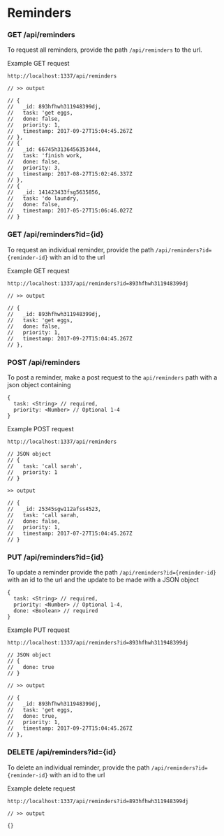 # Reminders

### GET /api/reminders 

To request all reminders, provide the path `/api/reminders` to the url.

Example GET request

```
http://localhost:1337/api/reminders

// >> output

// {
//   _id: 893hfhwh311948399dj,
//   task: 'get eggs,
//   done: false,
//   priority: 1,
//   timestamp: 2017-09-27T15:04:45.267Z
// },
// {
//   _id: 66745h3136456353444,
//   task: 'finish work,
//   done: false,
//   priority: 3,
//   timestamp: 2017-08-27T15:02:46.337Z
// },
// {
//   _id: 141423433fsg5635856,
//   task: 'do laundry,
//   done: false,
//   timestamp: 2017-05-27T15:06:46.027Z
// }

```

### GET /api/reminders?id={id}

To request an individual reminder, provide the path `/api/reminders?id={reminder-id}` with an id to the url

Example GET request

```
http://localhost:1337/api/reminders?id=893hfhwh311948399dj

// >> output

// {
//   _id: 893hfhwh311948399dj,
//   task: 'get eggs,
//   done: false,
//   priority: 1,
//   timestamp: 2017-09-27T15:04:45.267Z
// },
```

### POST /api/reminders

To post a reminder, make a post request to the `api/reminders` path with a json object containing

```
{
  task: <String> // required,
  priority: <Number> // Optional 1-4
}
```

Example POST request

```
http://localhost:1337/api/reminders

// JSON object
// {
//   task: 'call sarah',
//   priority: 1
// }

>> output 

// {
//   _id: 25345sgw112afss4523,
//   task: 'call sarah,
//   done: false,
//   priority: 1,
//   timestamp: 2017-07-27T15:04:45.267Z
// }

```

### PUT /api/reminders?id={id}

To update a reminder provide the path `/api/reminders?id={reminder-id}` with an id to the url and the update to be made with a JSON object

```
{
  task: <String> // required,
  priority: <Number> // Optional 1-4,
  done: <Boolean> // required
}
```

Example PUT request

```
http://localhost:1337/api/reminders?id=893hfhwh311948399dj

// JSON object
// {
//   done: true
// }

// >> output

// {
//   _id: 893hfhwh311948399dj,
//   task: 'get eggs,
//   done: true,
//   priority: 1,
//   timestamp: 2017-09-27T15:04:45.267Z
// },

```


### DELETE /api/reminders?id={id}

To delete an individual reminder, provide the path `/api/reminders?id={reminder-id}` with an id to the url

Example delete request

```
http://localhost:1337/api/reminders?id=893hfhwh311948399dj

// >> output

{}
```